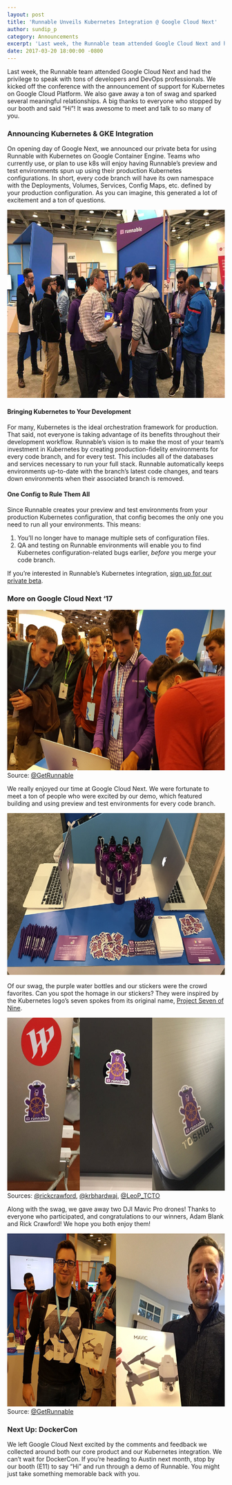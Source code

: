 ```yaml
---
layout: post
title: 'Runnable Unveils Kubernetes Integration @ Google Cloud Next'
author: sundip_p
category: Announcements
excerpt: 'Last week, the Runnable team attended Google Cloud Next and had the privilege to speak with tons of developers and DevOps professionals. We kicked off the conference with the announcement of support for Kubernetes on Google Cloud Platform. We also gave away a ton of swag and sparked several meaningful relationships. A big thanks to everyone who stopped by our booth and said hi! It was awesome to meet and talk to so many of you.'
date: 2017-03-20 18:00:00 -0800
---
```


Last week, the Runnable team attended Google Cloud Next and had the privilege to speak with tons of developers and DevOps professionals. We kicked off the conference with the announcement of support for Kubernetes on Google Cloud Platform. We also gave away a ton of swag and sparked several meaningful relationships. A big thanks to everyone who stopped by our booth and said “Hi”! It was awesome to meet and talk to so many of you.

### Announcing Kubernetes & GKE Integration

On opening day of Google Next, we announced our private beta for using Runnable with Kubernetes on Google Container Engine. Teams who currently use, or plan to use k8s will enjoy having Runnable’s preview and test environments spun up using their production Kubernetes configurations.  In short, every code branch will have its own namespace with the Deployments, Volumes, Services, Config Maps, etc. defined by your production configuration. As you can imagine, this generated a lot of excitement and a ton of questions.

<img src="images/posts/cloud-next-booth.jpg" width="660" height="435">

#### Bringing Kubernetes to Your Development

For many, Kubernetes is the ideal orchestration framework for production. That said, not everyone is taking advantage of its benefits throughout their development workflow. Runnable’s vision is to make the most of your team’s investment in Kubernetes by creating production-fidelity environments for every code branch, and for every test. This includes all of the databases and services necessary to run your full stack. Runnable automatically keeps environments up-to-date with the branch’s latest code changes, and tears down environments when their associated branch is removed.

#### One Config to Rule Them All

Since Runnable creates your preview and test environments from your production Kubernetes configuration, that config becomes the only one you need to run all your environments. This means:

1. You’ll no longer have to manage multiple sets of configuration files.
2. QA and testing on Runnable environments will enable you to find Kubernetes configuration-related bugs earlier, *before* you merge your code branch.

If you’re interested in Runnable’s Kubernetes integration, [sign up for our private beta](https://runnable.com/google).

### More on Google Cloud Next ‘17

<p class="caption"><img src="images/posts/cloud-next-demo.jpg" width="660" height="371">Source: <a href="https://twitter.com/GetRunnable/status/841425415185059840/photo/1">@GetRunnable</a></p>

We really enjoyed our time at Google Cloud Next. We were fortunate to meet a ton of people who were excited by our demo, which featured building and using preview and test environments for every code branch.

<img src="images/posts/cloud-next-swag.jpg" width="660" height="374">

Of our swag, the purple water bottles and our stickers were the crowd favorites. Can you spot the homage in our stickers? They were inspired by the Kubernetes logo’s seven spokes from its original name, [Project Seven of Nine](https://cloudplatform.googleblog.com/2016/07/from-Google-to-the-world-the-Kubernetes-origin-story.html).

<p class="caption"><img src="images/posts/cloud-next-stickers.jpg" width="660" height="400">Sources: <a href="https://twitter.com/rickcrawford/status/840255088362889217">@rickcrawford</a>, <a href="https://twitter.com/krbhardwaj/status/840339500857405440">@krbhardwaj</a>, <a href="https://twitter.com/LeoP_TCTO/status/840333431506534400">@LeoP_TCTO</a></p>

Along with the swag, we gave away two DJI Mavic Pro drones! Thanks to everyone who participated, and congratulations to our winners, Adam Blank and Rick Crawford! We hope you both enjoy them!

<p class="caption"><img src="images/posts/cloud-next-drones.jpg" width="660" height="400">Source: <a href="https://twitter.com/GetRunnable/status/841425415185059840/photo/1">@GetRunnable</a></p>

### Next Up: DockerCon

We left Google Cloud Next excited by the comments and feedback we collected around both our core product and our Kubernetes integration. We can’t wait for DockerCon. If you’re heading to Austin next month, stop by our booth (E11) to say “Hi” and run through a demo of Runnable. You might just take something memorable back with you.
